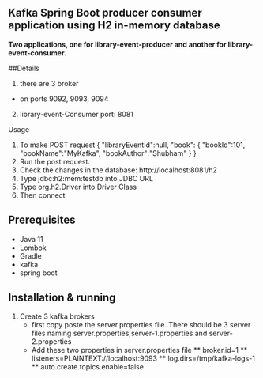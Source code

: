 ## Kafka Spring Boot producer consumer application using H2 in-memory database
**Two applications, one for library-event-producer and another for library-event-consumer.**

##Details
1. there are 3 broker 
  * on ports 9092, 9093, 9094
2. library-event-Consumer port: 8081


Usage
1. To make POST request
                {
                    "libraryEventId":null,
                    "book":
                    {
                        "bookId":101,
                        "bookName":"MyKafka",
                        "bookAuthor":"Shubham"
                    }
                }
2. Run the post request. 
3. Check the changes in the database: http://localhost:8081/h2
4. Type jdbc:h2:mem:testdb  into JDBC URL
5. Type org.h2.Driver into Driver Class
6. Then connect

## Prerequisites
* Java 11
* Lombok
* Gradle
* kafka
* spring boot

## Installation & running
1. Create 3 kafka brokers
   * first copy poste the server.properties file. There should be 3 server files naming server.properties,server-1.properties and server-2.properties
   * Add these two properties in server.properties file
     ** broker.id=1
     ** listeners=PLAINTEXT://localhost:9093
     ** log.dirs=/tmp/kafka-logs-1
     ** auto.create.topics.enable=false
  
